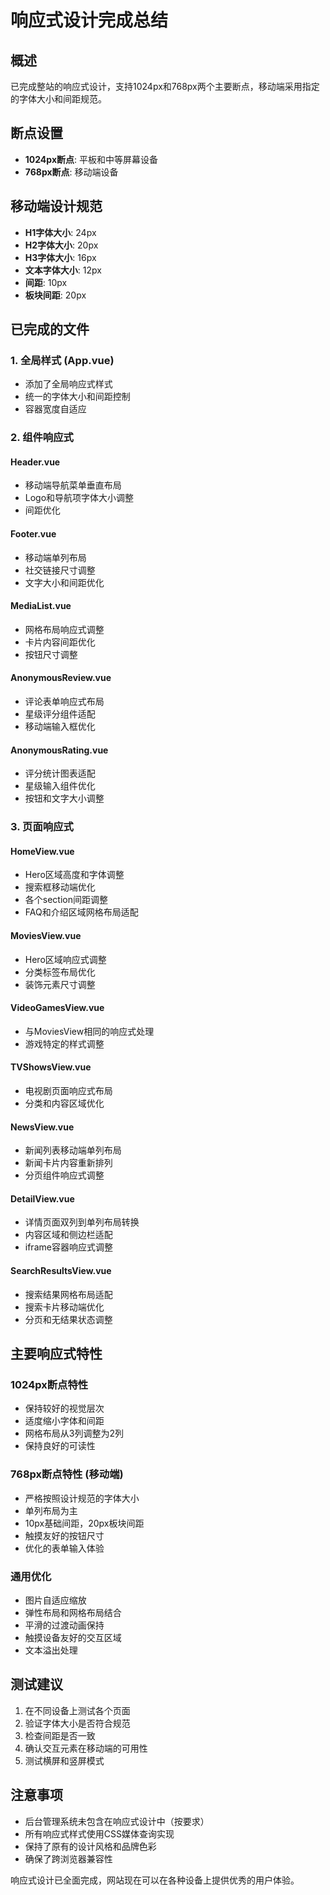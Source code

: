 # 响应式设计完成总结

## 概述
已完成整站的响应式设计，支持1024px和768px两个主要断点，移动端采用指定的字体大小和间距规范。

## 断点设置
- **1024px断点**: 平板和中等屏幕设备
- **768px断点**: 移动端设备

## 移动端设计规范
- **H1字体大小**: 24px
- **H2字体大小**: 20px  
- **H3字体大小**: 16px
- **文本字体大小**: 12px
- **间距**: 10px
- **板块间距**: 20px

## 已完成的文件

### 1. 全局样式 (App.vue)
- 添加了全局响应式样式
- 统一的字体大小和间距控制
- 容器宽度自适应

### 2. 组件响应式
#### Header.vue
- 移动端导航菜单垂直布局
- Logo和导航项字体大小调整
- 间距优化

#### Footer.vue  
- 移动端单列布局
- 社交链接尺寸调整
- 文字大小和间距优化

#### MediaList.vue
- 网格布局响应式调整
- 卡片内容间距优化
- 按钮尺寸调整

#### AnonymousReview.vue
- 评论表单响应式布局
- 星级评分组件适配
- 移动端输入框优化

#### AnonymousRating.vue
- 评分统计图表适配
- 星级输入组件优化
- 按钮和文字大小调整

### 3. 页面响应式
#### HomeView.vue
- Hero区域高度和字体调整
- 搜索框移动端优化
- 各个section间距调整
- FAQ和介绍区域网格布局适配

#### MoviesView.vue
- Hero区域响应式调整
- 分类标签布局优化
- 装饰元素尺寸调整

#### VideoGamesView.vue
- 与MoviesView相同的响应式处理
- 游戏特定的样式调整

#### TVShowsView.vue
- 电视剧页面响应式布局
- 分类和内容区域优化

#### NewsView.vue
- 新闻列表移动端单列布局
- 新闻卡片内容重新排列
- 分页组件响应式调整

#### DetailView.vue
- 详情页面双列到单列布局转换
- 内容区域和侧边栏适配
- iframe容器响应式调整

#### SearchResultsView.vue
- 搜索结果网格布局适配
- 搜索卡片移动端优化
- 分页和无结果状态调整

## 主要响应式特性

### 1024px断点特性
- 保持较好的视觉层次
- 适度缩小字体和间距
- 网格布局从3列调整为2列
- 保持良好的可读性

### 768px断点特性 (移动端)
- 严格按照设计规范的字体大小
- 单列布局为主
- 10px基础间距，20px板块间距
- 触摸友好的按钮尺寸
- 优化的表单输入体验

### 通用优化
- 图片自适应缩放
- 弹性布局和网格布局结合
- 平滑的过渡动画保持
- 触摸设备友好的交互区域
- 文本溢出处理

## 测试建议
1. 在不同设备上测试各个页面
2. 验证字体大小是否符合规范
3. 检查间距是否一致
4. 确认交互元素在移动端的可用性
5. 测试横屏和竖屏模式

## 注意事项
- 后台管理系统未包含在响应式设计中（按要求）
- 所有响应式样式使用CSS媒体查询实现
- 保持了原有的设计风格和品牌色彩
- 确保了跨浏览器兼容性

响应式设计已全面完成，网站现在可以在各种设备上提供优秀的用户体验。